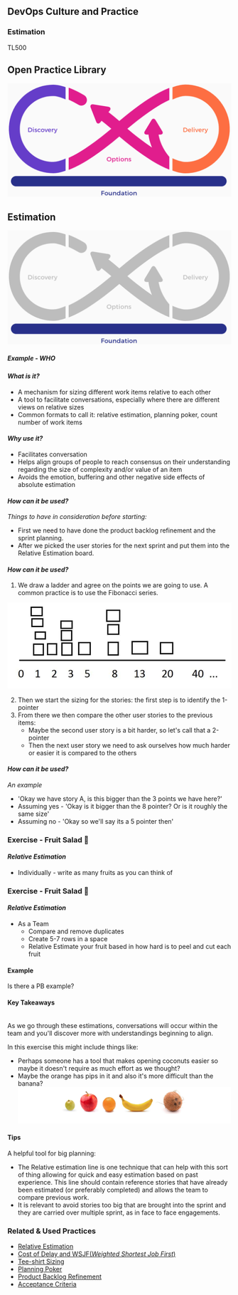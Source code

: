<!-- .slide: data-background-image="images/RH_NewBrand_Background.png" -->
## DevOps Culture and Practice <!-- {.element: class="course-title"} -->
### Estimation <!-- {.element: class="title-color"} -->
TL500 <!-- {.element: class="title-color"} -->



<!-- .slide: data-background-size="stretch" data-background-image="images/opl-logo.png", class="white-style" -->
<div class="r-stack">
<div class="fragment fade-out " data-fragment-index="0" >
  <h2>Open Practice Library</h2>
  <img src="images/opl-complete.png">
</div>
<div class="fragment fade-in-then-out" data-fragment-index="0" >
  <h2>Estimation</h2>
  <a target="_blank" href="https://openpracticelibrary.com/practice/pair-programming/">
  <img src="images/opl-foundation.png">
  </a>
</div>
</div>



<!--.slide: id="social-contract" -->
##### Example - WHO <!-- .element: class="title-bottom-left" -->
<!-- .slide: data-background-size="contain" data-background-image="images/estimation/example-who.png", class="white-style" -->



#### _What is it?_
* A mechanism for sizing different work items relative to each other
* A tool to facilitate conversations, especially where there are different views on relative sizes
* Common formats to call it: relative estimation, planning poker, count number of work items



#### _Why use it?_
* Facilitates conversation
* Helps align groups of people to reach consensus on their understanding regarding the size of complexity and/or value of an item
* Avoids the emotion, buffering and other negative side effects of absolute estimation



#### _How can it be used?_
_Things to have in consideration before starting:_ <!--{.element: style="font-size: smaller; font-weight: 100;"} -->
* First we need to have done the product backlog refinement and the sprint planning.
* After we picked the user stories for the next sprint and put them into the Relative Estimation board.



#### _How can it be used?_
1. We draw a ladder and agree on the points we are going to use. A common practice is to use the Fibonacci series.

![fibonacci-series](images/estimation/fibonacci-series.png)<!-- {.element: class="" style="border:none; box-shadow:none; max-width:40%;" } -->

2. Then we start the sizing for the stories: the first step is to identify the 1-pointer
3. From there we then compare the other user stories to the previous items:
    - Maybe the second user story is a bit harder, so let's call that a 2-pointer
    - Then the next user story we need to ask ourselves how much harder or easier it is compared to the others



#### _How can it be used?_
_An example_ <!--{.element: style="font-size: smaller; font-weight: 100;"} -->
* 'Okay we have story A, is this bigger than the 3 points we have here?'
* Assuming yes - 'Okay is it bigger than the 8 pointer? Or is it roughly the same size'
* Assuming no - 'Okay so we'll say its a 5 pointer then'



### Exercise - Fruit Salad 🥗
#### _Relative Estimation_
* Individually - write as many fruits as you can think of



### Exercise - Fruit Salad 🥗
#### _Relative Estimation_
* As a Team
  * Compare and remove duplicates
  * Create 5-7 rows in a space
  * Relative Estimate your fruit based in how hard is to peel and cut each fruit




#### Example
Is there a PB example?



#### Key Takeaways
</br>
As we go through these estimations, conversations will occur within the team and you'll discover more with understandings beginning to align. 

In this exercise this might include things like:
  - Perhaps someone has a tool that makes opening coconuts easier so maybe it doesn't require as much effort as we thought?
  - Maybe the orange has pips in it and also it's more difficult than the banana?
![fruits](images/estimation/fruits.png)<!-- {.element: class="" style="border:none; box-shadow:none; max-width:100%;" } -->




#### Tips
A helpful tool for big planning:
* The Relative estimation line is one technique that can help with this sort of thing allowing for quick and easy estimation based on past experience. This line should contain reference stories that have already been estimated (or preferably completed) and allows the team to compare previous work.
* It is relevant to avoid stories too big that are brought into the sprint and they are carried over multiple sprint, as in face to face engagements.




<!-- .slide: data-background-image="images/chef-background.png", class="white-style" -->
### Related & Used Practices
- [Relative Estimation](https://openpracticelibrary.com/practice/relative-estimation/)
- [Cost of Delay and WSJF(_Weighted Shortest Job First_)](https://openpracticelibrary.com/practice/weighted-shortest-job-first/)
- [Tee-shirt Sizing](https://openpracticelibrary.com/practice/)
- [Planning Poker](https://openpracticelibrary.com/practice/)
- [Product Backlog Refinement ](https://openpracticelibrary.com/practice/backlog-refinement/)
- [Acceptance Criteria ](https://openpracticelibrary.com/practice/)
